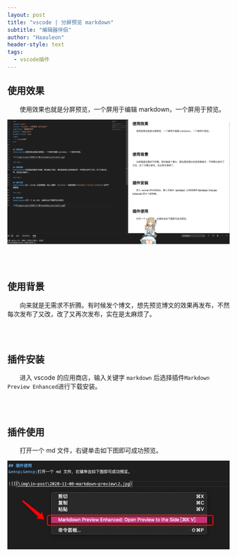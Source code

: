 ```yaml
---
layout: post
title: "vscode | 分屏预览 markdown"
subtitle: "编辑器伴侣"
author: "Haauleon"
header-style: text
tags:
  - vscode插件
---
```



## 使用效果
&emsp;&emsp;使用效果也就是分屏预览，一个屏用于编辑 markdown，一个屏用于预览。    

![](\img\in-post\2020-11-08-markdown-preview\1.jpg)

<br><br>

## 使用背景
&emsp;&emsp;向来就是无需求不折腾。有时候发个博文，想先预览博文的效果再发布，不然每次发布了又改，改了又再次发布，实在是太麻烦了。

<br><br>

## 插件安装    
&emsp;&emsp;进入 vscode 的应用商店，输入关键字 `markdown` 后选择插件`Markdown Preview Enhanced`进行下载安装。

<br><br>

## 插件使用   
&emsp;&emsp;打开一个 md 文件，右键单击如下图即可成功预览。   

![](\img\in-post\2020-11-08-markdown-preview\2.jpg)
